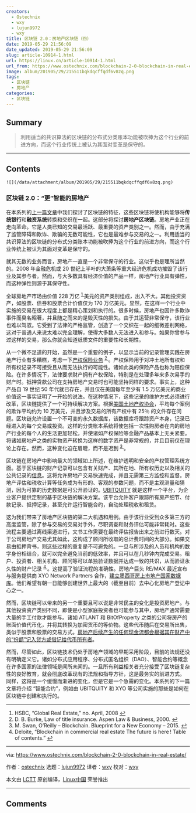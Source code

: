 ```yaml
---
creators:
  - Ostechnix
  - wxy
  - lujun9972
  - wxy
title: 区块链 2.0：房地产区块链（四）
date: 2019-05-29 21:56:09
date_updated: 2019-05-29 21:56:09
slug: article-10914-1.html
url: https://linux.cn/article-10914-1.html
url_from: https://www.ostechnix.com/blockchain-2-0-blockchain-in-real-estate/
image: album/201905/29/215511bqkdqcffqdf6v8zq.png
tags:
  - 区块链
  - 房地产
categories:
  - 区块链
---
```


## Summary

> 利用适当的共识算法的区块链的分布式分类账本功能被吹捧为这个行业的前进方向，而这个行业传统上被认为其面对变革是保守的。

***

<!-- more -->

## Contents

`![](/data/attachment/album/201905/29/215511bqkdqcffqdf6v8zq.png)`

### 区块链 2.0：“更”智能的房地产

在本系列的[上一篇文章](https://linux.cn/article-10689-1.html)中我们探讨了区块链的特征，这些区块链将使机构能够将**传统银行**和**融资系统**转换和交织在一起。这部分将探讨**房地产区块链**。房地产业正在走向革命。它是人类已知的交易最活跃、最重要的资产类别之一。然而，由于充满了监管障碍和欺诈、欺骗的无数可能性，它也是最难参与交易的之一。利用适当的共识算法的区块链的分布式分类账本功能被吹捧为这个行业的前进方向，而这个行业传统上被认为其面对变革是保守的。

就其无数的业务而言，房地产一直是一个非常保守的行业。这似乎也是理所当然的。2008 年金融危机或 20 世纪上半叶的大萧条等重大经济危机成功摧毁了该行业及其参与者。然而，与大多数具有经济价值的产品一样，房地产行业具有弹性，而这种弹性则源于其保守性。

全球房地产市场由价值 228 万亿 <sup id="fnref1"> <a href="#fn1" rel="footnote">  1 </a></sup> 美元的资产类别组成，出入不大。其他投资资产，如股票、债券和股票合计价值仅为 170 万亿美元。显然，在这样一个行业中实施的交易在很大程度上都是精心策划和执行的。很多时候，房地产也因许多欺诈事件而臭名昭著，并且随之而来的是毁灭性的损失。由于其运营非常保守，该行业也难以驾驭。它受到了法律的严格监管，创造了一个交织在一起的细微差别网络，这对于普通人来说太难以完全理解，使得大多数人无法进入和参与。如果你曾参与过这样的交易，那么你就会知道纸质文件的重要性和长期性。

从一个微不足道的开始，虽然是一个重要的例子，以显示当前的记录管理实践在房地产行业有多糟糕，考虑一下[产权保险业务](https://www.forbes.com/sites/jordanlulich/2018/06/21/what-is-title-insurance-and-why-its-important/#1472022b12bb) <sup id="fnref2"> <a href="#fn2" rel="footnote">  2 </a></sup>。产权保险用于对冲土地所有权和所有权记录不可接受且从而无法执行的可能性。诸如此类的保险产品也称为赔偿保险。在许多情况下，法律要求财产拥有产权保险，特别是在处理多年来多次易手的财产时。抵押贷款公司在支持房地产交易时也可能坚持同样的要求。事实上，这种产品自 19 世纪 50 年代就已存在，并且仅在美国每年至少有 1.5 万亿美元的商业价值这一事实证明了一开始的说法。在这种情况下，这些记录的维护方式必须进行改革，区块链提供了一个可持续解决方案。根据[美国土地产权协会](https://www.cbinsights.com/research/blockchain-real-estate-disruption/#financing)，平均每个案例的欺诈平均约为 10 万美元，并且涉及交易的所有产权中有 25％ 的文件存在问题。区块链允许设置一个不可变的永久数据库，该数据库将跟踪资产本身，记录已经进入的每个交易或投资。这样的分类帐本系统将使包括一次性购房者在内的房地产行业的每个人的生活更加轻松，并使诸如产权保险等金融产品基本上无关紧要。将诸如房地产之类的实物资产转换为这样的数字资产是非常规的，并且目前仅在理论上存在。然而，这种变化迫在眉睫，而不是迟到 <sup id="fnref3"> <a href="#fn3" rel="footnote">  3 </a></sup>。

区块链在房地产中影响最大的领域如上所述，在维护透明和安全的产权管理系统方面。基于区块链的财产记录可以包含有关财产、其所在地、所有权历史以及相关的公共记录的[信息](https://www2.deloitte.com/us/en/pages/financial-services/articles/blockchain-in-commercial-real-estate.html)。这将允许房地产交易快速完成，并且无需第三方监控和监督。房地产评估和税收计算等任务成为有形的、客观的参数问题，而不是主观测量和猜测，因为可靠的历史数据是可公开验证的。[UBITQUITY](https://www.ubitquity.io/) 就是这样一个平台，为企业客户提供定制的基于区块链的解决方案。该平台允许客户跟踪所有房产细节、付款记录、抵押记录，甚至允许运行智能合约，自动处理税收和租赁。

这为我们带来了房地产区块链的第二大机遇和用例。由于该行业受到众多第三方的高度监管，除了参与交易的交易对手外，尽职调查和财务评估可能非常耗时。这些流程主要通过离线渠道进行，文书工作需要在最终评估报告出来之前进行数天。对于公司房地产交易尤其如此，这构成了顾问所收取的总计费时间的大部分。如果交易由抵押背书，则这些过程的重复是不可避免的。一旦与所涉及的人员和机构的数字身份相结合，就可以完全避免当前的低效率，并且可以在几秒钟内完成交易。租户、投资者、相关机构、顾问等可以单独验证数据并达成一致的共识，从而验证永久性的财产记录 <sup id="fnref4"> <a href="#fn4" rel="footnote">  4 </a></sup>。这提高了验证流程的准确性。房地产巨头 RE/MAX 最近宣布与服务提供商 XYO Network Partners 合作，[建立墨西哥房上市地产国家数据库](https://www.businesswire.com/news/home/20181012005068/en/XYO-Network-Partners-REMAX-M%C3%A9xico-Bring-Blockchain)。他们希望有朝一日能够创建世界上最大的（截至目前）去中心化房地产登记中心之一。

然而，区块链可以带来的另一个重要且可以说是非常民主的变化是投资房地产。与其他投资资产类别不同，即使是小型家庭投资者也可能参与其中，房地产通常需要大量的手工付款才能参与。诸如 ATLANT 和 BitOfProperty 之类的公司将房产的账面价值代币化，并将其转换为加密货币的等价物。这些代币随后在交易所出售，类似于股票和股票的交易方式。[房地产后续产生的任何现金流都会根据其在财产中的“份额”记入贷方或借记给代币所有者](https://www.cbinsights.com/research/blockchain-real-estate-disruption/#financing)。

然而，尽管如此，区块链技术仍处于房地产领域的早期采用阶段，目前的法规还没有明确定义它。诸如分布式应用程序、分布式匿名组织（DAO）、智能合约等概念在许多国家的法律领域是闻所未闻的。一旦所有利益相关者充分接受了区块链复杂性的良好教育，就会彻底改革现有的法规和指导方针，这是最务实的前进方式。 同样，这将是一个缓慢而渐进的变化，但是它是一个急需的变化。本系列的下一篇文章将介绍 “智能合约”，例如由 UBITQUITY 和 XYO 等公司实施的那些是如何在区块链中创建和执行的。

---

1. HSBC, “Global Real Estate,” no. April, 2008 [↩](#fnref1)
2. D. B. Burke, Law of title insurance. Aspen Law & Business, 2000. [↩](#fnref2)
3. M. Swan, O’Reilly – Blockchain. Blueprint for a New Economy – 2015. [↩](#fnref3)
4. Deloite, “Blockchain in commercial real estate The future is here ! Table of contents.” [↩](#fnref4)

---

via: <https://www.ostechnix.com/blockchain-2-0-blockchain-in-real-estate/>

作者：[ostechnix](https://www.ostechnix.com/author/editor/) 选题：[lujun9972](https://github.com/lujun9972) 译者：[wxy](https://github.com/wxy) 校对：[wxy](https://github.com/wxy)

本文由 [LCTT](https://github.com/LCTT/TranslateProject) 原创编译，[Linux中国](https://linux.cn/) 荣誉推出

***

## Comments
